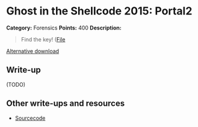 # Ghost in the Shellcode 2015: Portal2

**Category:** Forensics
**Points:** 400
**Description:**

> Find the key! ([File](https://2015.ghostintheshellcode.com/portal2-3580e93204cc7605c204e3a1b77e378165eb455ca46746825167c7f22bd8af5b)

[Alternative download](https://mega.nz/#!fMMAgZYQ)

## Write-up

(TODO)

## Other write-ups and resources

* [Sourcecode](https://github.com/LightningTH/GiTS/tree/master/2015/Portal2)
